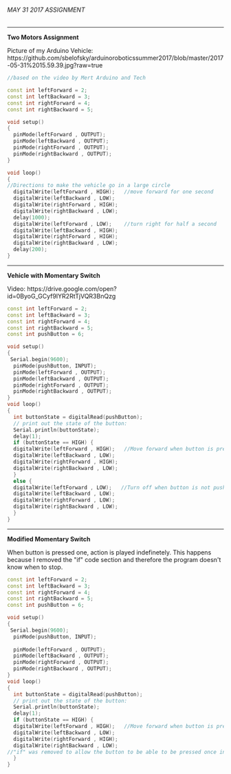 ###### MAY 31 2017 ASSIGNMENT
___

**Two Motors Assignment**
<p>Picture of my Arduino Vehicle: https://github.com/sbelofsky/arduinoroboticssummer2017/blob/master/2017-05-31%2015.59.39.jpg?raw=true</p>

```c++
//based on the video by Mert Arduino and Tech

const int leftForward = 2;
const int leftBackward = 3;
const int rightForward = 4;
const int rightBackward = 5;

void setup() 
{
  pinMode(leftForward , OUTPUT);
  pinMode(leftBackward , OUTPUT);
  pinMode(rightForward , OUTPUT);
  pinMode(rightBackward , OUTPUT);
}

void loop()
{
//Directions to make the vehicle go in a large circle
  digitalWrite(leftForward , HIGH);   //move forward for one second
  digitalWrite(leftBackward , LOW);
  digitalWrite(rightForward , HIGH);
  digitalWrite(rightBackward , LOW);
  delay(1000);
  digitalWrite(leftForward , LOW);    //turn right for half a second
  digitalWrite(leftBackward , HIGH);
  digitalWrite(rightForward , HIGH);
  digitalWrite(rightBackward , LOW);
  delay(200);
}
```
___

**Vehicle with Momentary Switch**
<p> Video: https://drive.google.com/open?id=0ByoG_GCyf9IYR2RtTjVQR3BnQzg </p>

```c++
const int leftForward = 2;
const int leftBackward = 3;
const int rightForward = 4;
const int rightBackward = 5;
const int pushButton = 6;

void setup() 
{
 Serial.begin(9600);
  pinMode(pushButton, INPUT);
  pinMode(leftForward , OUTPUT);
  pinMode(leftBackward , OUTPUT);
  pinMode(rightForward , OUTPUT);
  pinMode(rightBackward , OUTPUT);
}
void loop()
{
  int buttonState = digitalRead(pushButton);
  // print out the state of the button:
  Serial.println(buttonState);
  delay(1);        
  if (buttonState == HIGH) {
  digitalWrite(leftForward , HIGH);   //Move forward when button is pressed
  digitalWrite(leftBackward , LOW);
  digitalWrite(rightForward , HIGH);
  digitalWrite(rightBackward , LOW);
  }
  else {
  digitalWrite(leftForward , LOW);   //Turn off when button is not pushed
  digitalWrite(leftBackward , LOW);
  digitalWrite(rightForward , LOW);
  digitalWrite(rightBackward , LOW);
  }
}
```

___

**Modified Momentary Switch**
<p>When button is pressed one, action is played indefinetely. This happens because I removed the "if" code section and therefore the program doesn't know when to stop.</p>

```c++
const int leftForward = 2;
const int leftBackward = 3;
const int rightForward = 4;
const int rightBackward = 5;
const int pushButton = 6;

void setup() 
{
 Serial.begin(9600);
  pinMode(pushButton, INPUT);
  
  pinMode(leftForward , OUTPUT);
  pinMode(leftBackward , OUTPUT);
  pinMode(rightForward , OUTPUT);
  pinMode(rightBackward , OUTPUT);
}
void loop()
{
  int buttonState = digitalRead(pushButton);
  // print out the state of the button:
  Serial.println(buttonState);
  delay(1);        
  if (buttonState == HIGH) {
  digitalWrite(leftForward , HIGH);   //Move forward when button is pressed
  digitalWrite(leftBackward , LOW);
  digitalWrite(rightForward , HIGH);
  digitalWrite(rightBackward , LOW);
//"if" was removed to allow the button to be able to be pressed once instead of being held down
  }
}

